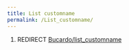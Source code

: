 ```yaml
---
title: List customname
permalink: /List_customname/
---
```


1.  REDIRECT [Bucardo/list_customname](/Bucardo/list_customname "wikilink")
